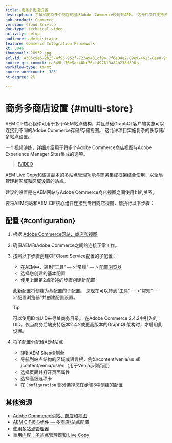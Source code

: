 ```yaml
---
title: 商务多商店设置
description: 了解如何将多个商店视图从Adobe Commerce映射到AEM。 这允许项目支持多租户和多语言用例。
sub-product: Commerce
version: Cloud Service
doc-type: technical-video
activity: setup
audience: administrator
feature: Commerce Integration Framework
kt: 3046
thumbnail: 28952.jpg
exl-id: 4385c9e5-2b25-4f95-952f-72349431cf94,7f6e04a2-89e9-4613-8ea8-9dac1acea30b
source-git-commit: ca849bd76e5ac40bc76cf497619a82b238d898fa
workflow-type: tm+mt
source-wordcount: '385'
ht-degree: 2%

---
```


# 商务多商店设置 {#multi-store}

AEM CIF核心组件可用于多个AEM站点结构，并且基础GraphQL客户端实施可以连接到不同的Adobe Commerce存储/存储视图。 这允许项目实施复杂的多存储/多站点设置。

一个视频演练，详细介绍用于将多个Adobe Commerce商店视图与Adobe Experience Manager Sites集成的选项。

>[!VIDEO](https://video.tv.adobe.com/v/28952/?quality=12)

AEM Live Copy和语言副本的多站点管理功能与商务集成框架结合使用，以全局管理跨区域和区域设置的站点。

建议的设置是在AEM网站与Adobe Commerce商店视图之间使用1:1的关系。

要将AEM网站和AEM CIF核心组件连接到专用商店视图，请执行以下步骤：

## 配置 {#configuration}

1. 根据 [Adobe Commerce网站、商店和视图](https://docs.magento.com/m2/ce/user_guide/stores/websites-stores-views.html)

2. 确保AEM和Adobe Commerce之间的连接正常工作。

3. 按照以下步骤创建CIFCloud Service配置的子配置：

   * 在AEM中，转到“工具” — >“常规” — > [配置浏览器](/help/implementing/developing/introduction/configurations.md#using-configuration-browser)
   * 选择您创建的基本配置
   * 使用上面第2点所述的步骤创建新配置

   此新配置将创建为基配置的子配置。 您现在可以转到“工具” — >“常规” — >“配置浏览器”并创建配置设置。

   >[!TIP]
   >
   > 可以使用ID或UID来寻址商务目录。 在Adobe Commerce 2.4.2中引入的UID。仅当商务后端支持版本2.4.2或更高版本的GraphQL架构时，才启用此设置。

4. 将子配置分配给AEM站点

   * 转到AEM Sites控制台
   * 导航到站点结构的区域或语言根，例如/content/venia/us _或_ /content/venia/us/en（用于Venia示例页面）
   * 选择页面并打开页面属性
   * 选择高级选项卡
   * 在 `Configuration` 部分选择您在步骤3中创建的配置

## 其他资源

* [Adobe Commerce网站、商店和视图](https://docs.magento.com/m2/ce/user_guide/stores/websites-stores-views.html)
* [AEM CIF核心组件 — 多商店/站点配置](https://github.com/adobe/aem-core-cif-components/wiki/configuration#multi-store--site-configuration)
* [使用多站点管理器](https://experienceleague.adobe.com/docs/experience-manager-learn/sites/translation/multi-site-manager-feature-video-use.html)
* [重用内容：多站点管理器和 Live Copy](/help/sites-cloud/administering/msm/overview.md)
